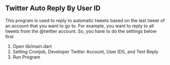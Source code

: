 Twitter Auto Reply By User ID
--
This program is used to reply to automatic tweets based on the last tweet of an account that you want to go to. For example, you want to reply to all tweets from the @twitter account. So, you have to do the settings below first

1. Open lib/main.dart
2. Setting Cronjob, Developer Twitter Account, User IDS, and Text Reply
3. Run Program
